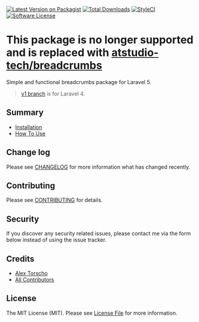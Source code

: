 [![Latest Version on Packagist][ico-version]][link-packagist]
[![Total Downloads][ico-downloads]][link-downloads]
[![StyleCI][ico-styleci]][link-styleci]
[![Software License][ico-license]][link-license]

# **This package is no longer supported and is replaced with [atstudio-tech/breadcrumbs](https://github.com/atstudio-tech/breadcrumbs)**

Simple and functional breadcrumbs package for Laravel 5.

> [v1 branch][link-branch-v1] is for Laravel 4.

## Summary

* [Installation](docs/installation.md)
* [How To Use](docs/howto.md)

## Change log

Please see [CHANGELOG][link-changelog] for more information what has changed recently.

## Contributing

Please see [CONTRIBUTING][link-contributing] for details.

## Security

If you discover any security related issues, please contact me via the form below instead of using the issue tracker.

## Credits

- [Alex Torscho][link-author]
- [All Contributors][link-contributors]

## License

The MIT License (MIT). Please see [License File][link-license] for more information.

[ico-version]: https://poser.pugx.org/atorscho/crumbs/version
[ico-license]: https://poser.pugx.org/atorscho/crumbs/license
[ico-downloads]: https://poser.pugx.org/atorscho/crumbs/downloads
[ico-styleci]: https://styleci.io/repos/26128680/shield?style=flat

[link-branch-v1]: https://github.com/atorscho/crumbs/tree/v1
[link-packagist]: https://packagist.org/packages/atorscho/crumbs
[link-downloads]: https://packagist.org/packages/atorscho/crumbs
[link-styleci]: https://styleci.io/repos/26128680
[link-author]: https://github.com/atorscho
[link-contributors]: https://github.com/atorscho/crumbs/graphs/contributors
[link-contributing]: https://github.com/atorscho/crumbs/blob/master/CONTRIBUTING.md
[link-changelog]: https://github.com/atorscho/crumbs/blob/master/CHANGELOG.md
[link-license]: https://github.com/atorscho/crumbs/blob/master/LICENSE.md
[link-howto]: http://alextorscho.com/docs/crumbs/how-to-use
